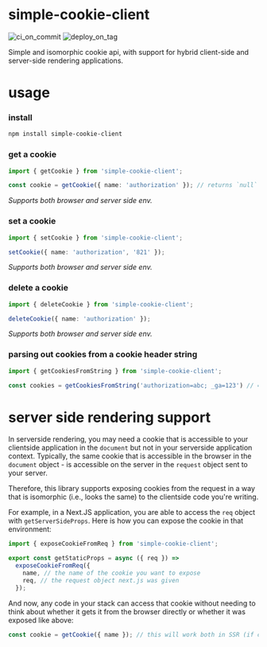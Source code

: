# simple-cookie-client

![ci_on_commit](https://github.com/uladkasach/simple-cookie-client/workflows/ci_on_commit/badge.svg)
![deploy_on_tag](https://github.com/uladkasach/simple-cookie-client/workflows/deploy_on_tag/badge.svg)

Simple and isomorphic cookie api, with support for hybrid client-side and server-side rendering applications.

# usage

### install

```sh
npm install simple-cookie-client
```

### get a cookie

```ts
import { getCookie } from 'simple-cookie-client';

const cookie = getCookie({ name: 'authorization' }); // returns `null` or `Cookie`
```

_Supports both browser and server side env._

### set a cookie

```ts
import { setCookie } from 'simple-cookie-client';

setCookie({ name: 'authorization', '821' });
```

_Supports both browser and server side env._

### delete a cookie

```ts
import { deleteCookie } from 'simple-cookie-client';

deleteCookie({ name: 'authorization' });
```

_Supports both browser and server side env._

### parsing out cookies from a cookie header string

```ts
import { getCookiesFromString } from 'simple-cookie-client';

const cookies = getCookiesFromString('authorization=abc; _ga=123') // => [Cookie({ name: 'authorization', value: 'abc'}), Cookie({ name: '_ga', value: '123' })]
```

# server side rendering support

In serverside rendering, you may need a cookie that is accessible to your clientside application in the `document` but not in your serverside application context. Typically, the same cookie that is accessible in the browser in the `document` object - is accessible on the server in the `request` object sent to your server.

Therefore, this library supports exposing cookies from the request in a way that is isomorphic (i.e., looks the same) to the clientside code you're writing.

For example, in a Next.JS application, you are able to access the `req` object with `getServerSideProps`. Here is how you can expose the cookie in that environment:

```ts
import { exposeCookieFromReq } from 'simple-cookie-client';

export const getStaticProps = async ({ req }) =>
  exposeCookieFromReq({
    name, // the name of the cookie you want to expose
    req, // the request object next.js was given
  });
```

And now, any code in your stack can access that cookie without needing to think about whether it gets it from the browser directly or whether it was exposed like above:

```ts
const cookie = getCookie({ name }); // this will work both in SSR (if cookie was exposed from req) as well as browser (where cookie is in `document` api)
```
